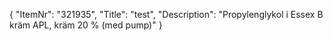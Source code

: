 {
  "ItemNr": "321935",
  "Title": "test",
  "Description": "Propylenglykol i Essex B kräm APL, kräm 20 % (med pump)"
}